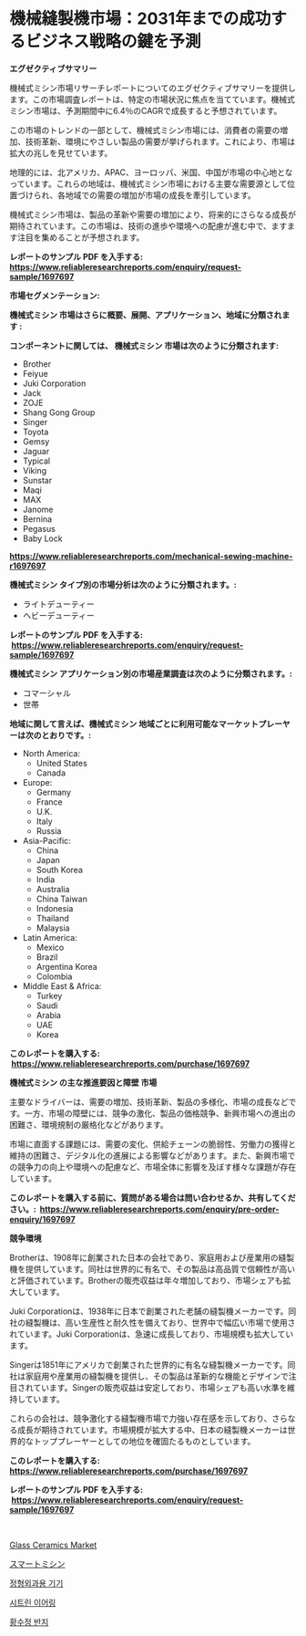<p><h1>機械縫製機市場：2031年までの成功するビジネス戦略の鍵を予測</h1></p><p><strong>エグゼクティブサマリー</strong></p>
<p><p>機械式ミシン市場リサーチレポートについてのエグゼクティブサマリーを提供します。この市場調査レポートは、特定の市場状況に焦点を当てています。機械式ミシン市場は、予測期間中に6.4％のCAGRで成長すると予想されています。</p><p>この市場のトレンドの一部として、機械式ミシン市場には、消費者の需要の増加、技術革新、環境にやさしい製品の需要が挙げられます。これにより、市場は拡大の兆しを見せています。</p><p>地理的には、北アメリカ、APAC、ヨーロッパ、米国、中国が市場の中心地となっています。これらの地域は、機械式ミシン市場における主要な需要源として位置づけられ、各地域での需要の増加が市場の成長を牽引しています。</p><p>機械式ミシン市場は、製品の革新や需要の増加により、将来的にさらなる成長が期待されています。この市場は、技術の進歩や環境への配慮が進む中で、ますます注目を集めることが予想されます。</p></p>
<p><strong>レポートのサンプル PDF を入手する: <a href="https://www.reliableresearchreports.com/enquiry/request-sample/1697697">https://www.reliableresearchreports.com/enquiry/request-sample/1697697</a></strong></p>
<p><strong>市場セグメンテーション:</strong></p>
<p><strong> 機械式ミシン 市場はさらに概要、展開、アプリケーション、地域に分類されます :</strong></p>
<p><strong>コンポーネントに関しては、 機械式ミシン 市場は次のように分類されます: &nbsp;</strong></p>
<p><ul><li>Brother</li><li>Feiyue</li><li>Juki Corporation</li><li>Jack</li><li>ZOJE</li><li>Shang Gong Group</li><li>Singer</li><li>Toyota</li><li>Gemsy</li><li>Jaguar</li><li>Typical</li><li>Viking</li><li>Sunstar</li><li>Maqi</li><li>MAX</li><li>Janome</li><li>Bernina</li><li>Pegasus</li><li>Baby Lock</li></ul></p>
<p><strong><a href="https://www.reliableresearchreports.com/mechanical-sewing-machine-r1697697">https://www.reliableresearchreports.com/mechanical-sewing-machine-r1697697</a></strong></p>
<p><strong> 機械式ミシン タイプ別の市場分析は次のように分類されます。:</strong></p>
<p><ul><li>ライトデューティー</li><li>ヘビーデューティー</li></ul></p>
<p><strong>レポートのサンプル PDF を入手する: &nbsp;<a href="https://www.reliableresearchreports.com/enquiry/request-sample/1697697">https://www.reliableresearchreports.com/enquiry/request-sample/1697697</a></strong></p>
<p><strong> 機械式ミシン アプリケーション別の市場産業調査は次のように分類されます。:</strong></p>
<p><ul><li>コマーシャル</li><li>世帯</li></ul></p>
<p><strong>地域に関して言えば、機械式ミシン 地域ごとに利用可能なマーケットプレーヤーは次のとおりです。:</strong></p>
<p><ul>
    <li>
        North America:
        <ul>
            <li>United States</li>
            <li>Canada</li>
        </ul>
    </li>
    <li>
        Europe:
        <ul>
            <li>Germany</li>
            <li>France</li>
            <li>U.K.</li>
            <li>Italy</li>
            <li>Russia</li>
        </ul>
    </li>
    <li>
        Asia-Pacific:
        <ul>
            <li>China</li>
            <li>Japan</li>
            <li>South Korea</li>
            <li>India</li>
            <li>Australia</li>
            <li>China Taiwan</li>
            <li>Indonesia</li>
            <li>Thailand</li>
            <li>Malaysia</li>
        </ul>
    </li>
    <li>
        Latin America:
        <ul>
            <li>Mexico</li>
            <li>Brazil</li>
            <li>Argentina Korea</li>
            <li>Colombia</li>
        </ul>
    </li>
    <li>
        Middle East & Africa:
        <ul>
            <li>Turkey</li>
            <li>Saudi</li>
            <li>Arabia</li>
            <li>UAE</li>
            <li>Korea</li>
        </ul>
    </li>
    </ul></p>
<p><strong>このレポートを購入する: &nbsp;<a href="https://www.reliableresearchreports.com/purchase/1697697">https://www.reliableresearchreports.com/purchase/1697697</a></strong></p>
<p><strong>機械式ミシン の主な推進要因と障壁 市場</strong></p>
<p><p>主要なドライバーは、需要の増加、技術革新、製品の多様化、市場の成長などです。一方、市場の障壁には、競争の激化、製品の価格競争、新興市場への進出の困難さ、環境規制の厳格化などがあります。</p><p>市場に直面する課題には、需要の変化、供給チェーンの脆弱性、労働力の獲得と維持の困難さ、デジタル化の進展による影響などがあります。また、新興市場での競争力の向上や環境への配慮など、市場全体に影響を及ぼす様々な課題が存在しています。</p></p>
<p><strong>このレポートを購入する前に、質問がある場合は問い合わせるか、共有してください。:&nbsp; <a href="https://www.reliableresearchreports.com/enquiry/pre-order-enquiry/1697697">https://www.reliableresearchreports.com/enquiry/pre-order-enquiry/1697697</a></strong></p>
<p><strong>競争環境</strong></p>
<p><p>Brotherは、1908年に創業された日本の会社であり、家庭用および産業用の縫製機を提供しています。同社は世界的に有名で、その製品は高品質で信頼性が高いと評価されています。Brotherの販売収益は年々増加しており、市場シェアも拡大しています。</p><p>Juki Corporationは、1938年に日本で創業された老舗の縫製機メーカーです。同社の縫製機は、高い生産性と耐久性を備えており、世界中で幅広い市場で使用されています。Juki Corporationは、急速に成長しており、市場規模も拡大しています。</p><p>Singerは1851年にアメリカで創業された世界的に有名な縫製機メーカーです。同社は家庭用や産業用の縫製機を提供し、その製品は革新的な機能とデザインで注目されています。Singerの販売収益は安定しており、市場シェアも高い水準を維持しています。</p><p>これらの会社は、競争激化する縫製機市場で力強い存在感を示しており、さらなる成長が期待されています。市場規模が拡大する中、日本の縫製機メーカーは世界的なトッププレーヤーとしての地位を確固たるものとしています。</p></p>
<p><strong>このレポートを購入する: &nbsp; <a href="https://www.reliableresearchreports.com/purchase/1697697">https://www.reliableresearchreports.com/purchase/1697697</a></strong></p>
<p><strong>レポートのサンプル PDF を入手する: &nbsp;<a href="https://www.reliableresearchreports.com/enquiry/request-sample/1697697">https://www.reliableresearchreports.com/enquiry/request-sample/1697697</a></strong><strong></strong></p>
<p>&nbsp;</p>
<p><p><a href="https://meowing-canidae-761.notion.site/Glass-Ceramics-Market-Research-Report-Reveals-The-Latest-Trends-And-Opportunities-of-this-Market-for-580761e1fd924ff5b7db38db6efaa997">Glass Ceramics Market</a></p><p><a href="https://github.com/DonaldShaw1965/Market-Research-Report-List-1/blob/main/683384522497.md">スマートミシン</a></p><p><a href="https://medium.com/@vlcostes/2024-2031-%EA%B8%B0%EA%B0%84%EC%9D%84-%EC%9C%84%ED%95%9C-%EC%A0%95%ED%98%95%EC%99%B8%EA%B3%BC-%EA%B8%B0%EA%B5%AC-%EC%8B%9C%EC%9E%A5-%EB%8F%99%ED%96%A5-%EB%B0%8F-%EC%8B%9C%EC%9E%A5-%EB%B6%84%EC%84%9D-%EC%98%88%EC%B8%A1-f8826a7f7a65">정형외과용 기기</a></p><p><a href="https://github.com/Madalyell456456/Market-Research-Report-List-1/blob/main/841480820565.md">시트린 이어링</a></p><p><a href="https://github.com/vs019sa3m8x/Market-Research-Report-List-1/blob/main/323730920564.md">황수정 반지</a></p></p>